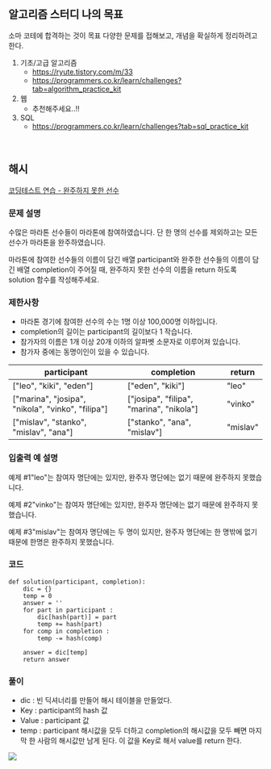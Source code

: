 ## 알고리즘 스터디 나의 목표

소마 코테에 합격하는 것이 목표
다양한 문제를 접해보고, 개념을 확실하게 정리하려고 한다.

1. 기초/고급 알고리즘
   - https://ryute.tistory.com/m/33
   - https://programmers.co.kr/learn/challenges?tab=algorithm_practice_kit
2. 웹
   - 추천해주세요..!!
3. SQL
   - https://programmers.co.kr/learn/challenges?tab=sql_practice_kit

<br>

## 해시

[코딩테스트 연습 - 완주하지 못한 선수](https://programmers.co.kr/learn/courses/30/lessons/42576)

### **문제 설명**

수많은 마라톤 선수들이 마라톤에 참여하였습니다. 단 한 명의 선수를 제외하고는 모든 선수가 마라톤을 완주하였습니다.

마라톤에 참여한 선수들의 이름이 담긴 배열 participant와 완주한 선수들의 이름이 담긴 배열 completion이 주어질 때, 완주하지 못한 선수의 이름을 return 하도록 solution 함수를 작성해주세요.

### 제한사항

- 마라톤 경기에 참여한 선수의 수는 1명 이상 100,000명 이하입니다.
- completion의 길이는 participant의 길이보다 1 작습니다.
- 참가자의 이름은 1개 이상 20개 이하의 알파벳 소문자로 이루어져 있습니다.
- 참가자 중에는 동명이인이 있을 수 있습니다.

| participant                                       | completion                               | return   |
| ------------------------------------------------- | ---------------------------------------- | -------- |
| ["leo", "kiki", "eden"]                           | ["eden", "kiki"]                         | "leo"    |
| ["marina", "josipa", "nikola", "vinko", "filipa"] | ["josipa", "filipa", "marina", "nikola"] | "vinko"  |
| ["mislav", "stanko", "mislav", "ana"]             | ["stanko", "ana", "mislav"]              | "mislav" |

### 입출력 예 설명

예제 #1"leo"는 참여자 명단에는 있지만, 완주자 명단에는 없기 때문에 완주하지 못했습니다.

예제 #2"vinko"는 참여자 명단에는 있지만, 완주자 명단에는 없기 때문에 완주하지 못했습니다.

예제 #3"mislav"는 참여자 명단에는 두 명이 있지만, 완주자 명단에는 한 명밖에 없기 때문에 한명은 완주하지 못했습니다.

### 코드

```
def solution(participant, completion):
    dic = {}
    temp = 0
    answer = ''
    for part in participant :
        dic[hash(part)] = part
        temp += hash(part)
    for comp in completion :
        temp -= hash(comp)

    answer = dic[temp]
    return answer
```

### 풀이

- dic : 빈 딕셔너리를 만들어 해시 테이블을 만들었다.
- Key : participant의 hash 값
- Value : participant 값
- temp : participant 해시값을 모두 더하고 completion의 해시값을 모두 빼면 마지막 한 사람의 해시값만 남게 된다. 이 값을 Key로 해서 value를 return 한다.

![](https://images.velog.io/images/ginee_park/post/a4794096-99c0-4d31-941a-596298646078/image.png)
